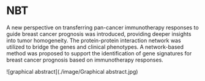 # NBT

A new perspective on transferring pan-cancer immunotherapy responses to guide breast cancer prognosis was introduced, providing deeper insights into tumor homogeneity. The protein-protein interaction network was utilized to bridge the genes and clinical phenotypes. A network-based method was proposed to support the identification of gene signatures for breast cancer prognosis based on immunotherapy responses. 

![graphical abstract](./image/Graphical abstract.jpg)
